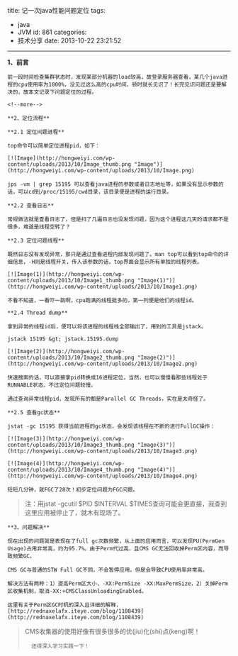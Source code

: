 title: 记一次java性能问题定位
tags:
  - java
  - JVM
id: 861
categories:
  - 技术分享
date: 2013-10-22 23:21:52
---

**1、前言**

	前一段时间检查集群状态时，发现某部分机器的load较高，故登录服务器查看，某几个java进程的cpu使用率为1000%，没见过这么高的cpu时间，顿时就长见识了！长完见识问题还是要解决的，故本文记录下问题定位的过程。

	<!--more-->

	**2、定位流程**

	**2.1 定位问题进程**

	top命令可以简单定位进程pid，如下：

	[![Image](http://hongweiyi.com/wp-content/uploads/2013/10/Image_thumb.png "Image")](http://hongweiyi.com/wp-content/uploads/2013/10/Image.png)

	jps -vm | grep 15195 可以查看java进程的参数或者日志地址等，如果没有显示参数的话，可以cd到/proc/15195/cwd目录，该目录便是进程的运行目录。

	**2.2 查看日志**

	常规做法就是查看日志了，但是扫了几遍日志也没发现问题，因为这个进程这几天的请求都不是很多，难道是线程空转了？

	**2.3 定位问题线程**

	既然日志没有发现异常，那只是通过查看进程内部发现问题了。man top可以看到top命令的详细信息，-H则是线程开关，传入该参数的话，top界面会显示所有单独的线程列表。

	[![Image(1)](http://hongweiyi.com/wp-content/uploads/2013/10/Image1_thumb.png "Image(1)")](http://hongweiyi.com/wp-content/uploads/2013/10/Image1.png)

	不看不知道，一看吓一跳啊，cpu跑满的线程挺多的，第一列便是他们的线程id。

	**2.4 Thread dump**

	拿到异常的线程id后，便可以将该进程的线程栈全部输出了，用到的工具是jstack。

	jstack 15195 &gt; jstack.15195.dump

	[![Image(2)](http://hongweiyi.com/wp-content/uploads/2013/10/Image2_thumb.png "Image(2)")](http://hongweiyi.com/wp-content/uploads/2013/10/Image2.png)

	快速搜索的话，可以直接拿pid转换成16进程定位，当然，也可以慢慢看那些线程处于RUNNABLE状态，不过定位问题较慢。

	通过查询异常线程pid，发现所有的都是Parallel GC Threads，实在是太奇怪了。

	**2.5 查看gc状态**

	jstat -gc 15195 获得当前进程的gc状态，会发现该线程在不断的进行FullGC操作：

	[![Image(3)](http://hongweiyi.com/wp-content/uploads/2013/10/Image3_thumb.png "Image(3)")](http://hongweiyi.com/wp-content/uploads/2013/10/Image3.png)

	[![Image(4)](http://hongweiyi.com/wp-content/uploads/2013/10/Image4_thumb.png "Image(4)")](http://hongweiyi.com/wp-content/uploads/2013/10/Image4.png)

	短短几分钟，就FGC了28次！初步定位问题为FGC问题。

> 注：用jstat -gcutil $PID $INTERVAL $TIMES查询可能会更直接，我查到这里应用被停止了，就木有现场了。

	**3、问题解决**

	现在出现的问题就是表现在了full gc次数频繁，从上面的应用而言，可以发现PU(PermGen Usage)占用非常高，约为95.7%。由于Perm代过高，且CMS GC无法回收掉Perm区内容，而导致频繁GC。

	CMS GC与普通的STW Full GC不同，不会暂停应用，但是会导致CPU使用率非常高。

	解决方法有两种：1）提高Perm区大小，-XX:PermSize -XX:MaxPermSize，2）关掉Perm区收集机制，取消-XX:+CMSClassUnloadingEnabled。

	这里有关于Perm区GC时机的深入且详细的解释，[http://rednaxelafx.iteye.com/blog/1108439](http://rednaxelafx.iteye.com/blog/1108439)

> CMS收集器的使用好像有很多很多的优(jiu)化(shi)点(keng)啊！> 
> 
> 		还得深入学习实践一下！
